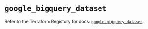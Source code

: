 # `google_bigquery_dataset`

Refer to the Terraform Registory for docs: [`google_bigquery_dataset`](https://registry.terraform.io/providers/hashicorp/google/5.26.0/docs/resources/bigquery_dataset).
